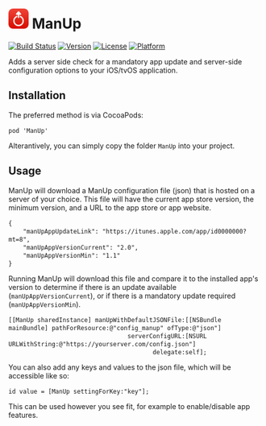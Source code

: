 # <img src="https://github.com/NextFaze/ManUp/raw/master/icon.png" width="40"> ManUp

[![Build Status](https://travis-ci.org/NextFaze/ManUp.svg?style=flat)](https://travis-ci.org/NextFaze/ManUp)
[![Version](https://img.shields.io/cocoapods/v/ManUp.svg?style=flat)](http://cocoapods.org/pods/ManUp)
[![License](https://img.shields.io/cocoapods/l/ManUp.svg?style=flat)](http://cocoapods.org/pods/ManUp)
[![Platform](https://img.shields.io/cocoapods/p/ManUp.svg?style=flat)](http://cocoapods.org/pods/ManUp)

Adds a server side check for a mandatory app update and server-side configuration options to your iOS/tvOS application.

## Installation

The preferred method is via CocoaPods:

    pod 'ManUp'

Alterantively, you can simply copy the folder `ManUp` into your project.

## Usage

ManUp will download a ManUp configuration file (json) that is hosted on a server of your choice. This file will have the current app store version, the minimum version, and a URL to the app store or app website.

    { 
        "manUpAppUpdateLink": "https://itunes.apple.com/app/id0000000?mt=8",
        "manUpAppVersionCurrent": "2.0",
        "manUpAppVersionMin": "1.1"
    }

Running ManUp will download this file and compare it to the installed app's version to determine if there is an update available (`manUpAppVersionCurrent`), or if there is a mandatory update required (`manUpAppVersionMin`).

	[[ManUp sharedInstance] manUpWithDefaultJSONFile:[[NSBundle mainBundle] pathForResource:@"config_manup" ofType:@"json"]
                                     serverConfigURL:[NSURL URLWithString:@"https://yourserver.com/config.json"]
                                            delegate:self];
	
You can also add any keys and values to the json file, which will be accessible like so:

    id value = [ManUp settingForKey:"key"];

This can be used however you see fit, for example to enable/disable app features.
